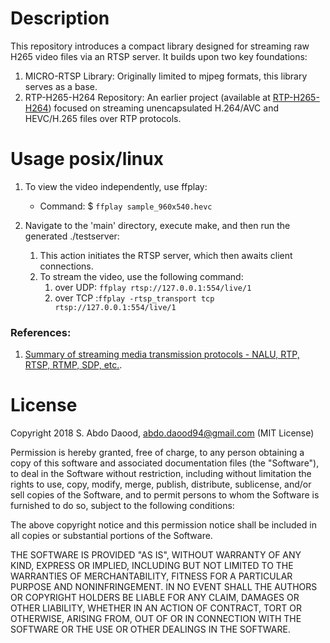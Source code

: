 # Description

This repository introduces a compact library designed for streaming raw H265 video files via an RTSP server. It builds upon two key foundations:

1. MICRO-RTSP Library: Originally limited to mjpeg formats, this library serves as a base.
2. RTP-H265-H264 Repository: An earlier project (available at [RTP-H265-H264](https://github.com/abdo454/RTP-H265-H264)) focused on streaming unencapsulated H.264/AVC and HEVC/H.265 files over RTP protocols.

# Usage posix/linux 

1.  To view the video independently, use ffplay:
    - Command: $ `ffplay sample_960x540.hevc`

2.  Navigate to the 'main' directory, execute make, and then run the generated ./testserver:

    1. This action initiates the RTSP server, which then awaits client connections.
    2. To stream the video, use the following command:
       1. over UDP: `ffplay rtsp://127.0.0.1:554/live/1`
       2. over TCP :`ffplay -rtsp_transport tcp  rtsp://127.0.0.1:554/live/1`
### References:

1. [Summary of streaming media transmission protocols - NALU, RTP, RTSP, RTMP, SDP, etc.](https://blog.csdn.net/qq_41205665/article/details/130749013).

# License

Copyright 2018 S. Abdo Daood, abdo.daood94@gmail.com (MIT License)

Permission is hereby granted, free of charge, to any person obtaining a copy of this software and associated documentation files (the "Software"), to deal in the Software without restriction, including without limitation the rights to use, copy, modify, merge, publish, distribute, sublicense, and/or sell copies of the Software, and to permit persons to whom the Software is furnished to do so, subject to the following conditions:

The above copyright notice and this permission notice shall be included in all copies or substantial portions of the Software.

THE SOFTWARE IS PROVIDED "AS IS", WITHOUT WARRANTY OF ANY KIND, EXPRESS OR IMPLIED, INCLUDING BUT NOT LIMITED TO THE WARRANTIES OF MERCHANTABILITY, FITNESS FOR A PARTICULAR PURPOSE AND NONINFRINGEMENT. IN NO EVENT SHALL THE AUTHORS OR COPYRIGHT HOLDERS BE LIABLE FOR ANY CLAIM, DAMAGES OR OTHER LIABILITY, WHETHER IN AN ACTION OF CONTRACT, TORT OR OTHERWISE, ARISING FROM, OUT OF OR IN CONNECTION WITH THE SOFTWARE OR THE USE OR OTHER DEALINGS IN THE SOFTWARE.
